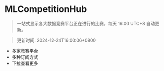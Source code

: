 # MLCompetitionHub

> 一站式显示各大数据竞赛平台正在进行的比赛，每天 16:00 UTC+8 自动更新。
  
> 更新时间: 2024-12-24T16:00:06+0800 

* 多家竞赛平台
* 多种订阅方式
* 下拉查看更多